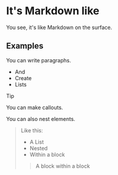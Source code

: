 # It's Markdown like

You see, it's like Markdown on the surface.

## Examples

You can write paragraphs.

* And
* Create
* Lists

> [!TIP]
> You can make callouts.


You can also nest elements.

> Like this:
> * A List
> * Nested
> * Within a block
> 
> > A block
> > within a block
